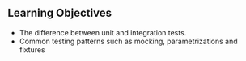 ## Learning Objectives

- The difference between unit and integration tests.
- Common testing patterns such as mocking, parametrizations and fixtures
